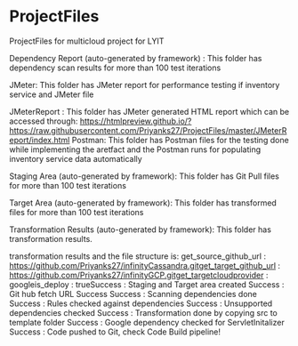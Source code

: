# ProjectFiles
ProjectFiles for multicloud project for LYIT

Dependency Report (auto-generated by framework) : This folder has dependency scan results for more than 100 test iterations

JMeter: This folder has JMeter report for performance testing if inventory service and JMeter file

JMeterReport : This folder has JMeter generated HTML report which can be accessed through: 
		https://htmlpreview.github.io/?https://raw.githubusercontent.com/Priyanks27/ProjectFiles/master/JMeterReport/index.html
Postman: This folder has Postman files for the testing done while implementing the aretfact and the Postman runs for populating inventory service data automatically

Staging Area (auto-generated by framework): This folder has Git Pull files for more than 100 test iterations

Target Area (auto-generated by framework): This folder has transformed files for more than 100 test iterations

Transformation Results (auto-generated by framework): This folder has transformation results. 

transformation results and the file structure is:
get_source_github_url : https://github.com/Priyanks27/infinityCassandra.gitget_target_github_url : https://github.com/Priyanks27/infinityGCP.gitget_targetcloudprovider :  googleis_deploy :  trueSuccess : Staging and Target area created
Success : Git hub fetch URL Success
Success : Scanning dependencies done
Success : Rules checked against dependencies
Success : Unsupported dependencies checked
Success : Transformation done by copying src to template folder
Success : Google dependency checked for ServletInitalizer
Success : Code pushed to Git, check Code Build pipeline!
